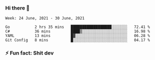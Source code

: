 ### Hi there 👋
<!--START_SECTION:waka-->
```text
Week: 24 June, 2021 - 30 June, 2021

Go           2 hrs 35 mins   ██████████████████░░░░░░░   72.41 % 
C#           36 mins         ████▒░░░░░░░░░░░░░░░░░░░░   16.98 % 
YAML         13 mins         █▓░░░░░░░░░░░░░░░░░░░░░░░   06.28 % 
Git Config   8 mins          █░░░░░░░░░░░░░░░░░░░░░░░░   04.17 % 
```
<!--END_SECTION:waka-->
<!--
**TG4LAaron/TG4LAaron** is a ✨ _special_ ✨ repository because its `README.md` (this file) appears on your GitHub profile.

Here are some ideas to get you started:

- 🔭 I’m currently working on ...
- 🌱 I’m currently learning ...
- 👯 I’m looking to collaborate on ...
- 🤔 I’m looking for help with ...
- 💬 Ask me about ...
- 📫 How to reach me: ...
- 😄 Pronouns: ...
- ⚡ Fun fact: ...
-->
### ⚡ Fun fact: Shit dev
